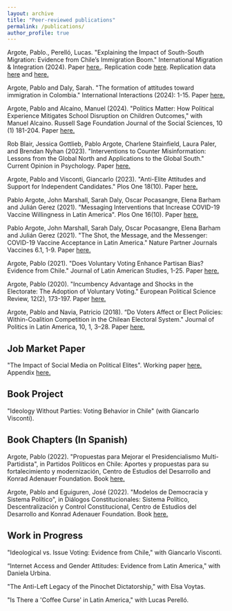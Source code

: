```yaml
---
layout: archive
title: "Peer-reviewed publications"
permalink: /publications/
author_profile: true
---
```


Argote, Pablo., Perelló, Lucas. "Explaining the Impact of South-South Migration: Evidence from Chile’s Immigration Boom." International Migration & Integration (2024). Paper [here.](https://doi.org/10.1007/s12134-024-01150-z). Replication code [here](https://github.com/pabloargote/pabloargote.github.io/blob/master/files/Analysis_manuscript.do). Replication data [here](https://github.com/pabloargote/pabloargote.github.io/blob/master/files/polls_replication.dta) and [here.](https://github.com/pabloargote/pabloargote.github.io/blob/master/files/elections_immigration.dta)

Argote, Pablo and Daly, Sarah. "The formation of attitudes toward immigration in Colombia." International Interactions (2024): 1-15. Paper [here.](https://www.tandfonline.com/doi/abs/10.1080/03050629.2024.2309999)

Argote, Pablo and Alcaíno, Manuel (2024). "Politics Matter: How Political Experience Mitigates School Disruption on Children Outcomes," with Manuel Alcaino. Russell Sage Foundation Journal of the Social Sciences,  10 (1) 181-204. Paper [here.](https://www.rsfjournal.org/content/10/1/181)

Rob Blair, Jessica Gottlieb, Pablo Argote, Charlene Stainfield, Laura Paler, and Brendan Nyhan (2023). "Interventions to Counter Misinformation: Lessons from the Global North and Applications to the Global South." Current Opinion in Psychology. Paper [here.](https://www.sciencedirect.com/science/article/abs/pii/S2352250X2300177X)

Argote, Pablo and Visconti, Giancarlo (2023). "Anti-Elite Attitudes and Support for Independent Candidates." Plos One 18(10). Paper [here.](https://journals.plos.org/plosone/article?id=10.1371/journal.pone.0292098)

Pablo Argote, John Marshall, Sarah Daly, Oscar Pocasangre, Elena Barham and Julián Gerez (2021).
"Messaging Interventions that Increase COVID-19 Vaccine Willingness in Latin America".  Plos One 16(10). Paper [here.](https://github.com/pabloargote/pabloargote.github.io/blob/master/files/hesitancy_draft.pdf)

Pablo Argote, John Marshall, Sarah Daly, Oscar Pocasangre, Elena Barham and Julián Gerez (2021).
"The Shot, the Message, and the Messenger: COVID-19 Vaccine Acceptance in Latin America."  Nature Partner Journals Vaccines 6.1, 1-9. Paper [here.](https://www.nature.com/articles/s41541-021-00380-x.epdf?sharing_token=DFKROPWaK32LiwMI3EbnxNRgN0jAjWel9jnR3ZoTv0NXwi43hFNbiJlbIemnlRXELBSYKX8R8QLIPgbIByc69N-eyIWucET41EwVTo2FqqYXn4vvJV_iPcs8Sc4HJPuHrUkQjpy1E1Ys04vUdX17zU7sxasbITrDQgSjQYkUUak%3D)

Argote, Pablo (2021). "Does Voluntary Voting Enhance Partisan Bias? Evidence from Chile." Journal
of Latin American Studies, 1-25. Paper [here.](https://www.cambridge.org/core/journals/journal-of-latin-american-studies/article/abs/does-voluntary-voting-enhance-partisan-bias-evidence-from-chile/677BC4681C351B6CC17D8EAB868513C6)

Argote, Pablo (2020). "Incumbency Advantage and Shocks in the Electorate: The Adoption of Voluntary
Voting." European Political Science Review, 12(2), 173-197. Paper [here.](https://www.cambridge.org/core/journals/european-political-science-review/article/incumbency-advantage-and-shocks-in-the-electorate-the-adoption-of-voluntary-voting/485A1D9F6387F30FE806B7B92CE1EF3B)

Argote, Pablo and Navia, Patricio (2018). “Do Voters Affect or Elect Policies: Within-Coalition Competition in the Chilean Electoral System." Journal of Politics in Latin America, 10, 1, 3–28. Paper [here.](https://journals.sagepub.com/doi/full/10.1177/1866802X1801000101)

## Job Market Paper

"The Impact of Social Media on Political Elites". Working paper [here.](https://github.com/pabloargote/pabloargote.github.io/blob/master/files/social_media_elites.pdf) Appendix [here.](https://github.com/pabloargote/pabloargote.github.io/blob/master/files/appendix.pdf) 

## Book Project

"Ideology Without Parties: Voting Behavior in Chile" (with Giancarlo Visconti).

## Book Chapters (In Spanish)

Argote, Pablo (2022). "Propuestas para Mejorar el Presidencialismo Multi-Partidista", in Partidos Políticos en Chile: Aportes y propuestas para su fortalecimiento y modernización, Centro de Estudios del Desarrollo and Konrad Adenauer Foundation. Book [here.](https://www.academia.edu/90469972/SISTEMA_DE_PARTIDOS_EN_CHILE_REGULACI%C3%93N_Y_DESAF%C3%8DOS_DEL_PROCESO_CONSTITUCIONAL?f_ri=173501)

Argote, Pablo and Eguiguren, José (2022). "Modelos de Democracia y Sistema Político", in Diálogos Constitucionales: Sistema Político, Descentralización y Control Constitucional, Centro de Estudios del Desarrollo and Konrad Adenauer Foundation. Book [here.](https://www.ced.cl/cedcl/wp-content/uploads/2022/01/CED-2022-Dia%CC%81logos-Constitucionales-Sist-Poli%CC%81tico-Desc-y-Control-Const.pdf?fbclid=IwAR2EPSYKUZJM7GLTN5PSHFCtuz6pg7d4-VxGXoc-gti9UAR1xwKPYqa-RnA)


## Work in Progress

"Ideological vs. Issue Voting: Evidence from Chile," with Giancarlo Visconti.

“Internet Access and Gender Attitudes: Evidence from Latin America," with Daniela Urbina.

"The Anti-Left Legacy of the Pinochet Dictatorship," with Elsa Voytas.

"Is There a 'Coffee Curse' in Latin America," with Lucas Perelló.
